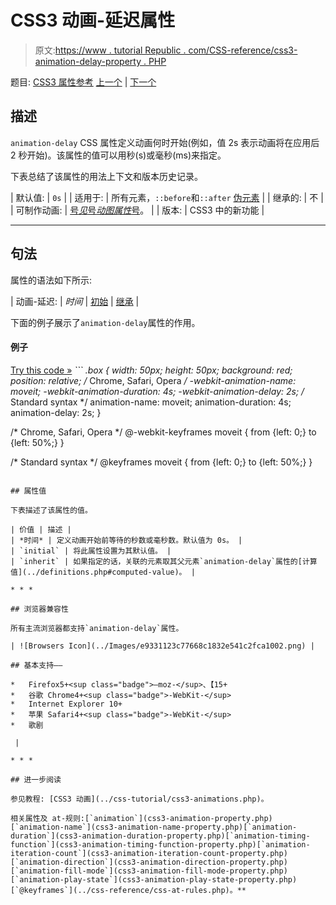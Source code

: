 # CSS3 动画-延迟属性

> 原文:[https://www . tutorial Republic . com/CSS-reference/css3-animation-delay-property . PHP](https://www.tutorialrepublic.com/css-reference/css3-animation-delay-property.php)

题目: [CSS3 属性参考](css3-properties.php) [上一个](css3-animation-property.php) | [下一个](css3-animation-direction-property.php)

## 描述

`animation-delay` CSS 属性定义动画何时开始(例如，值 2s 表示动画将在应用后 2 秒开始)。该属性的值可以用秒(s)或毫秒(ms)来指定。

下表总结了该属性的用法上下文和版本历史记录。

| 默认值: | `0s` |
| 适用于: | 所有元素，`::before`和`::after` [伪元素](../css-tutorial/css-pseudo-elements.php#pseudo-elements) |
| 继承的: | 不 |
| 可制作动画: | [号*见*号*动图属性*号](css-animatable-properties.php)。 |
| 版本: | CSS3 中的新功能 |

* * *

## 句法

属性的语法如下所示:

| 动画-延迟: | *时间* &#124; [初始](../definitions.php#initial) &#124; [继承](../definitions.php#inherit) |

下面的例子展示了`animation-delay`属性的作用。

#### 例子

[Try this code »](../codelab.php?topic=css3&file=animation-delay-property "Try this code using online Editor") *```
.box {
    width: 50px;
    height: 50px;
    background: red;
    position: relative;
    /* Chrome, Safari, Opera */
    -webkit-animation-name: moveit;
    -webkit-animation-duration: 4s;
    -webkit-animation-delay: 2s;
    /* Standard syntax */
    animation-name: moveit;
    animation-duration: 4s;
    animation-delay: 2s;
}

/* Chrome, Safari, Opera */
@-webkit-keyframes moveit {
    from {left: 0;}
    to {left: 50%;}
}

/* Standard syntax */
@keyframes moveit {
    from {left: 0;}
    to {left: 50%;}
}
```*  ****注意:**该属性允许负值。但是，它似乎已经在动画周期的中途开始执行，例如-2s 的动画延迟使动画立即开始，但在动画开始后 2 秒才开始。*  ** * *

## 属性值

下表描述了该属性的值。

| 价值 | 描述 |
| *时间* | 定义动画开始前等待的秒数或毫秒数。默认值为 0s。 |
| `initial` | 将此属性设置为其默认值。 |
| `inherit` | 如果指定的话，关联的元素取其父元素`animation-delay`属性的[计算值](../definitions.php#computed-value)。 |

* * *

## 浏览器兼容性

所有主流浏览器都支持`animation-delay`属性。

| ![Browsers Icon](../Images/e9331123c77668c1832e541c2fca1002.png) | 

## 基本支持——

*   Firefox5+<sup class="badge">—moz-</sup>、【15+
*   谷歌 Chrome4+<sup class="badge">-WebKit-</sup>
*   Internet Explorer 10+
*   苹果 Safari4+<sup class="badge">-WebKit-</sup>
*   歌剧

 |

* * *

## 进一步阅读

参见教程: [CSS3 动画](../css-tutorial/css3-animations.php)。

相关属性及 at-规则:[`animation`](css3-animation-property.php)[`animation-name`](css3-animation-name-property.php)[`animation-duration`](css3-animation-duration-property.php)[`animation-timing-function`](css3-animation-timing-function-property.php)[`animation-iteration-count`](css3-animation-iteration-count-property.php)[`animation-direction`](css3-animation-direction-property.php)[`animation-fill-mode`](css3-animation-fill-mode-property.php)[`animation-play-state`](css3-animation-play-state-property.php)[`@keyframes`](../css-reference/css-at-rules.php)。**